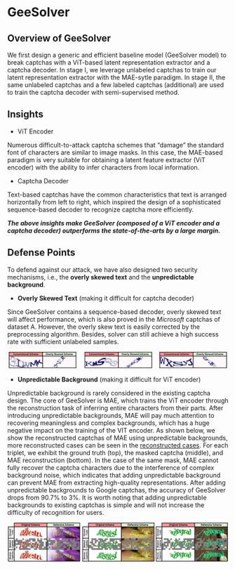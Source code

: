 # GeeSolver

## Overview of GeeSolver

We first design a generic and efficient baseline model (GeeSolver model) to break captchas with a ViT-based latent representation extractor and a captcha decoder. In stage I, we leverage unlabeled captchas to train our latent representation extractor with the MAE-sytle paradigm. In stage II, the same unlabeled captchas and a few labeled captchas (additional) are used to train the captcha decoder with semi-supervised method.

## Insights

- ViT Encoder

Numerous difficult-to-attack captcha schemes that “damage” the standard font of characters are similar to image masks. In this case, the MAE-based paradigm is very suitable for obtaining a latent feature extractor (ViT encoder) with the ability to infer characters from local information. 

- Captcha Decoder

Text-based captchas have the common characteristics that text is arranged horizontally from left to right, which inspired the design of a sophisticated sequence-based decoder to recognize captcha more efficiently. 

***The above insights make GeeSolver (composed of a ViT encoder and a captcha decoder) outperforms the state-of-the-arts by a large margin.***

## Defense Points

To defend against our attack, we have also designed two security mechanisms, i.e., the **overly skewed text** and the **unpredictable background**.

- **Overly Skewed Text** (making it difficult for captcha decoder) 

Since GeeSolver contains a sequence-based decoder, overly skewed text will affect performance, which is also proved in the *Microsoft* captchas of dataset A. However, the overly skew text is easily corrected by the preprocessing algorithm. Besides, solver can still achieve a high success rate with sufficient unlabeled samples.

<div align=center> <img src="https://github.com/Anonymous-GeeSolver/GeeSolver/blob/main/DefensePoints/skewed_captcha.jpg" width="950px"></div>

- **Unpredictable Background**  (making it difficult for ViT encoder)

Unpredictable background is rarely considered in the existing captcha design. The core of GeeSolver is MAE, which trains the ViT encoder through the reconstruction task of inferring entire characters from their parts. 
After introducing unpredictable backgrounds, MAE will pay much attention to recovering meaningless and complex backgrounds, which has a huge negative impact on the training of the VIT encoder. 
As shown below, we show the reconstructed captchas of MAE using unpredictable backgrounds, more reconstructed cases can be seen in the [reconstructed cases](https://github.com/Anonymous-GeeSolver/GeeSolver/edit/main/DefensePoints). For each triplet, we exhibit the ground truth (top), the masked captcha (middle), and MAE reconstruction (bottom). 
In the case of the same mask, MAE cannot fully recover the captcha characters due to the interference of complex background noise, which indicates that adding unpredictable background can prevent MAE from extracting high-quality representations.
After adding unpredictable backgrounds to Google captchas, the accuracy of GeeSolver drops from 90.7% to 3%. It is worth noting that adding unpredictable backgrounds to existing captchas is simple and will not increase the difficulty of recognition for users.

<div align=center><img src="https://github.com/Anonymous-GeeSolver/GeeSolver/blob/main/DefensePoints/new_captcha_part.jpg" width="950px">



